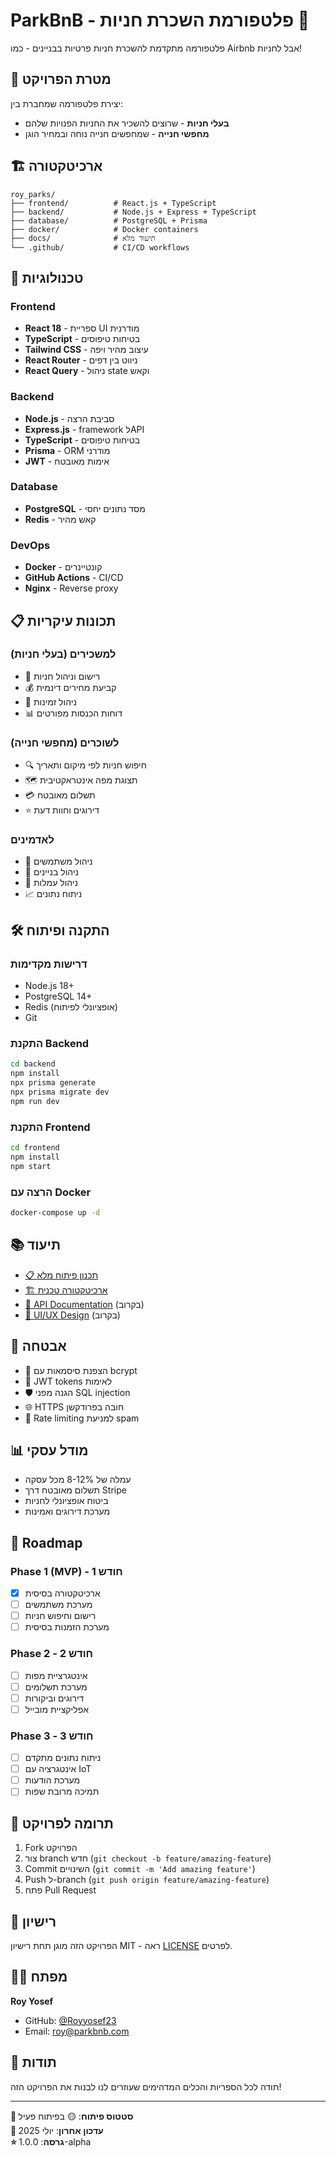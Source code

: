 # ParkBnB - פלטפורמת השכרת חניות 🚗

פלטפורמה מתקדמת להשכרת חניות פרטיות בבניינים - כמו Airbnb אבל לחניות!

## 🎯 מטרת הפרויקט

יצירת פלטפורמה שמחברת בין:
- **בעלי חניות** - שרוצים להשכיר את החניות הפנויות שלהם
- **מחפשי חנייה** - שמחפשים חנייה נוחה ובמחיר הוגן

## 🏗️ ארכיטקטורה

```
roy_parks/
├── frontend/          # React.js + TypeScript
├── backend/           # Node.js + Express + TypeScript  
├── database/          # PostgreSQL + Prisma
├── docker/            # Docker containers
├── docs/              # תיעוד מלא
└── .github/           # CI/CD workflows
```

## 🚀 טכנולוגיות

### Frontend
- **React 18** - ספריית UI מודרנית
- **TypeScript** - בטיחות טיפוסים
- **Tailwind CSS** - עיצוב מהיר ויפה
- **React Router** - ניווט בין דפים
- **React Query** - ניהול state וקאש

### Backend  
- **Node.js** - סביבת הרצה
- **Express.js** - framework לAPI
- **TypeScript** - בטיחות טיפוסים
- **Prisma** - ORM מודרני
- **JWT** - אימות מאובטח

### Database
- **PostgreSQL** - מסד נתונים יחסי
- **Redis** - קאש מהיר

### DevOps
- **Docker** - קונטיינרים
- **GitHub Actions** - CI/CD
- **Nginx** - Reverse proxy

## 📋 תכונות עיקריות

### למשכירים (בעלי חניות)
- 📝 רישום וניהול חניות
- 💰 קביעת מחירים דינמית
- 📅 ניהול זמינות
- 📊 דוחות הכנסות מפורטים

### לשוכרים (מחפשי חנייה)  
- 🔍 חיפוש חניות לפי מיקום ותאריך
- 🗺️ תצוגת מפה אינטראקטיבית
- 💳 תשלום מאובטח
- ⭐ דירוגים וחוות דעת

### לאדמינים
- 👥 ניהול משתמשים
- 🏢 ניהול בניינים
- 💼 ניהול עמלות
- 📈 ניתוח נתונים

## 🛠️ התקנה ופיתוח

### דרישות מקדימות
- Node.js 18+
- PostgreSQL 14+
- Redis (אופציונלי לפיתוח)
- Git

### התקנת Backend
```bash
cd backend
npm install
npx prisma generate
npx prisma migrate dev
npm run dev
```

### התקנת Frontend
```bash
cd frontend  
npm install
npm start
```

### הרצה עם Docker
```bash
docker-compose up -d
```

## 📚 תיעוד

- [📋 תכנון פיתוח מלא](./docs/DEVELOPMENT_PLAN.md)
- [🏗️ ארכיטקטורה טכנית](./docs/ARCHITECTURE.md)
- [📖 API Documentation](./docs/API.md) (בקרוב)
- [🎨 UI/UX Design](./docs/DESIGN.md) (בקרוב)

## 🔐 אבטחה

- 🔐 הצפנת סיסמאות עם bcrypt
- 🎫 JWT tokens לאימות
- 🛡️ הגנה מפני SQL injection
- 🌐 HTTPS חובה בפרודקשן
- 🚫 Rate limiting למניעת spam

## 📊 מודל עסקי

- עמלה של 8-12% מכל עסקה
- תשלום מאובטח דרך Stripe
- ביטוח אופציונלי לחניות
- מערכת דירוגים ואמינות

## 🚀 Roadmap

### Phase 1 (MVP) - חודש 1
- [x] ארכיטקטורה בסיסית
- [ ] מערכת משתמשים
- [ ] רישום וחיפוש חניות
- [ ] מערכת הזמנות בסיסית

### Phase 2 - חודש 2  
- [ ] אינטגרציית מפות
- [ ] מערכת תשלומים
- [ ] דירוגים וביקורות
- [ ] אפליקציית מובייל

### Phase 3 - חודש 3
- [ ] ניתוח נתונים מתקדם
- [ ] אינטגרציה עם IoT
- [ ] מערכת הודעות
- [ ] תמיכה מרובת שפות

## 🤝 תרומה לפרויקט

1. Fork הפרויקט
2. צור branch חדש (`git checkout -b feature/amazing-feature`)
3. Commit השינויים (`git commit -m 'Add amazing feature'`)
4. Push ל-branch (`git push origin feature/amazing-feature`)
5. פתח Pull Request

## 📄 רישיון

הפרויקט הזה מוגן תחת רישיון MIT - ראה [LICENSE](LICENSE) לפרטים.

## 👨‍💻 מפתח

**Roy Yosef**
- GitHub: [@Royyosef23](https://github.com/Royyosef23)
- Email: roy@parkbnb.com

## 🙏 תודות

תודה לכל הספריות והכלים המדהימים שעוזרים לנו לבנות את הפרויקט הזה!

---

**📍 סטטוס פיתוח**: 🟡 בפיתוח פעיל  
**🔄 עדכון אחרון**: יולי 2025  
**⭐ גרסה**: 1.0.0-alpha